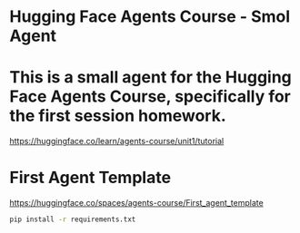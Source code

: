 # Hugging Face Agents Course - Smol Agent

# This is a small agent for the Hugging Face Agents Course, specifically for the first session homework.

https://huggingface.co/learn/agents-course/unit1/tutorial

# First Agent Template

https://huggingface.co/spaces/agents-course/First_agent_template

```bash
pip install -r requirements.txt
```
